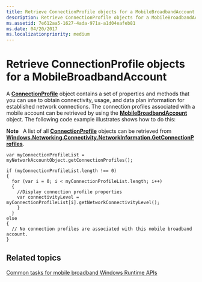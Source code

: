 ```yaml
---
title: Retrieve ConnectionProfile objects for a MobileBroadbandAccount
description: Retrieve ConnectionProfile objects for a MobileBroadbandAccount
ms.assetid: 7e612aa5-1627-4ada-971a-a1d04eafeb81
ms.date: 04/20/2017
ms.localizationpriority: medium
---
```


# Retrieve ConnectionProfile objects for a MobileBroadbandAccount


A [**ConnectionProfile**](https://docs.microsoft.com/uwp/api/Windows.Networking.Connectivity.ConnectionProfile) object contains a set of properties and methods that you can use to obtain connectivity, usage, and data plan information for established network connections. The connection profiles associated with a mobile account can be retrieved by using the [**MobileBroadbandAccount**](https://docs.microsoft.com/uwp/api/Windows.Networking.NetworkOperators.MobileBroadbandAccount) object. The following code example illustrates shows how to do this:

**Note**  
A list of all [**ConnectionProfile**](https://docs.microsoft.com/uwp/api/Windows.Networking.Connectivity.ConnectionProfile) objects can be retrieved from [**Windows.Networking.Connectivity.NetworkInformation.GetConnectionProfiles**](https://docs.microsoft.com/uwp/api/Windows.Networking.Connectivity.NetworkInformation#Windows_Networking_Connectivity_NetworkInformation_GetConnectionProfiles).

 

``` syntax
var myConnectionProfileList = myNetworkAccountObject.getConnectionProfiles();

if (myConnectionProfileList.length !== 0)
{
  for (var i = 0; i < myConnectionProfileList.length; i++)
  {
    //Display connection profile properties
    var connectivityLevel = myConnectionProfileList[i].getNetworkConnectivityLevel();
    }
  }
else 
{
  // No connection profiles are associated with this mobile broadband account.
}
```

## <span id="related_topics"></span>Related topics


[Common tasks for mobile broadband Windows Runtime APIs](common-tasks-for-mobile-broadband-windows-runtime-apis.md)

 

 






